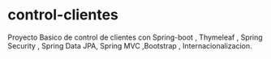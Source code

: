 # control-clientes
Proyecto Basico de control de clientes con Spring-boot , Thymeleaf , Spring Security , Spring Data JPA, Spring MVC ,Bootstrap ,
Internacionalizacion.
